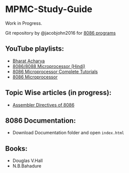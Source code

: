# MPMC-Study-Guide
Work in Progress.

Git repository by @jacobjohn2016 for [8086 programs](https://github.com/jacobjohn2016/8086-Programs)

## YouTube playlists:

- [Bharat Acharya](https://www.youtube.com/playlist?list=PLlvdWxdEnq-s5NO-a2VS_MmjcAtG03z8b)
- [8086/8088 Microprocessor (Hindi)](https://www.youtube.com/playlist?list=PLSWRPBzGkib9s4PN7kRpOSQLIuhg4QuZ9)
- [8086 Microprocessor Complete Tutorials](https://www.youtube.com/playlist?list=PLc21Sqj4D8SSRpPFZLL6XvS7aGFs3HQ4H)
- [8086 Microprocessor](https://www.youtube.com/playlist?list=PL3CV6a8uJdgYSFq8n_6kvTMe7m2PCKGfs)

## Topic Wise articles (in progress):

- [Assembler Directives of 8086](https://www.ukessays.com/essays/engineering/assembler-directive-of-8086-microprocessor.php)

## 8086 Documentation:

- Download Documentation folder and open `index.html`

## Books:

- Douglas V.Hall
- N.B.Bahadure


